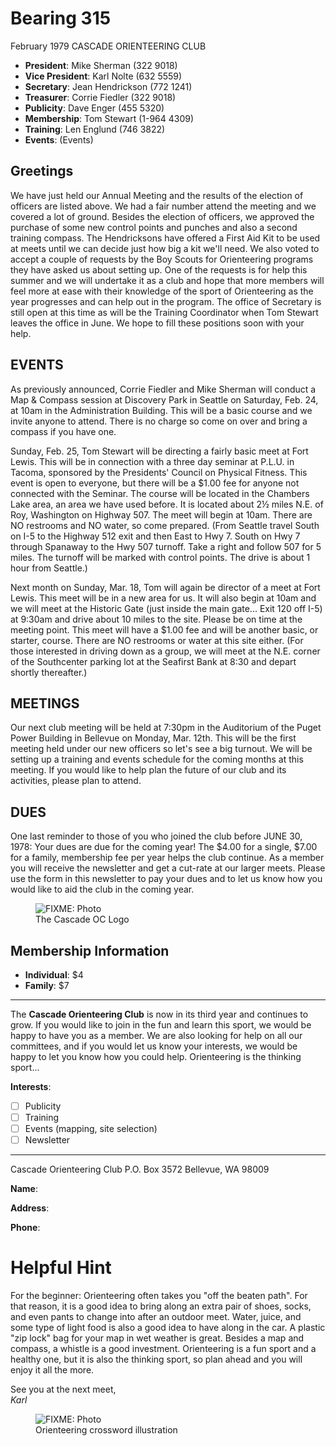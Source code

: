 # Bearing 315
February 1979
CASCADE ORIENTEERING CLUB
* **President**: Mike Sherman (322 9018)
* **Vice President**: Karl Nolte (632 5559)
* **Secretary**: Jean Hendrickson (772 1241)
* **Treasurer**: Corrie Fiedler (322 9018)
* **Publicity**: Dave Enger (455 5320)
* **Membership**: Tom Stewart (1-964 4309)
* **Training**: Len Englund (746 3822)
* **Events**: (Events)

## Greetings
We have just held our Annual Meeting and the results of the election of officers are listed above. We had a fair number attend the meeting and we covered a lot of ground. Besides the election of officers, we approved the purchase of some new control points and punches and also a second training compass. The Hendricksons have offered a First Aid Kit to be used at meets until we can decide just how big a kit we'll need. We also voted to accept a couple of requests by the Boy Scouts for Orienteering programs they have asked us about setting up. One of the requests is for help this summer and we will undertake it as a club and hope that more members will feel more at ease with their knowledge of the sport of Orienteering as the year progresses and can help out in the program. The office of Secretary is still open at this time as will be the Training Coordinator when Tom Stewart leaves the office in June. We hope to fill these positions soon with your help.

## EVENTS
As previously announced, Corrie Fiedler and Mike Sherman will conduct a Map & Compass session at Discovery Park in Seattle on Saturday, Feb. 24, at 10am in the Administration Building. This will be a basic course and we invite anyone to attend. There is no charge so come on over and bring a compass if you have one.

Sunday, Feb. 25, Tom Stewart will be directing a fairly basic meet at Fort Lewis. This will be in connection with a three day seminar at P.L.U. in Tacoma, sponsored by the Presidents' Council on Physical Fitness. This event is open to everyone, but there will be a $1.00 fee for anyone not connected with the Seminar. The course will be located in the Chambers Lake area, an area we have used before. It is located about 2½ miles N.E. of Roy, Washington on Highway 507. The meet will begin at 10am. There are NO restrooms and NO water, so come prepared. (From Seattle travel South on I-5 to the Highway 512 exit and then East to Hwy 7. South on Hwy 7 through Spanaway to the Hwy 507 turnoff. Take a right and follow 507 for 5 miles. The turnoff will be marked with control points. The drive is about 1 hour from Seattle.)

Next month on Sunday, Mar. 18, Tom will again be director of a meet at Fort Lewis. This meet will be in a new area for us. It will also begin at 10am and we will meet at the Historic Gate (just inside the main gate... Exit 120 off I-5) at 9:30am and drive about 10 miles to the site. Please be on time at the meeting point. This meet will have a $1.00 fee and will be another basic, or starter, course. There are NO restrooms or water at this site either. (For those interested in driving down as a group, we will meet at the N.E. corner of the Southcenter parking lot at the Seafirst Bank at 8:30 and depart shortly thereafter.)

## MEETINGS
Our next club meeting will be held at 7:30pm in the Auditorium of the Puget Power Building in Bellevue on Monday, Mar. 12th. This will be the first meeting held under our new officers so let's see a big turnout. We will be setting up a training and events schedule for the coming months at this meeting. If you would like to help plan the future of our club and its activities, please plan to attend.

## DUES
One last reminder to those of you who joined the club before JUNE 30, 1978: Your dues are due for the coming year! The $4.00 for a single, $7.00 for a family, membership fee per year helps the club continue. As a member you will receive the newsletter and get a cut-rate at our larger meets. Please use the form in this newsletter to pay your dues and to let us know how you would like to aid the club in the coming year.

<figure>
<img src="photo.jpg" alt="FIXME: Photo"> 
<figcaption>The Cascade OC Logo</figcaption>
</figure>

## Membership Information
* **Individual**: $4
* **Family**: $7

---

The **Cascade Orienteering Club** is now in its third year and continues to grow. If you would like to join in the fun and learn this sport, we would be happy to have you as a member. We are also looking for help on all our committees, and if you would let us know your interests, we would be happy to let you know how you could help. Orienteering is the thinking sport...

**Interests**:
* [ ] Publicity
* [ ] Training
* [ ] Events (mapping, site selection)
* [ ] Newsletter

---

Cascade Orienteering Club
P.O. Box 3572
Bellevue, WA 98009

**Name**:

**Address**:

**Phone**:
# Helpful Hint
For the beginner: Orienteering often takes you "off the beaten path". For that reason, it is a good idea to bring along an extra pair of shoes, socks, and even pants to change into after an outdoor meet. Water, juice, and some type of light food is also a good idea to have along in the car. A plastic "zip lock" bag for your map in wet weather is great. Besides a map and compass, a whistle is a good investment. Orienteering is a fun sport and a healthy one, but it is also the thinking sport, so plan ahead and you will enjoy it all the more.

See you at the next meet,   
*Karl*

<figure>
<img src="photo.jpg" alt="FIXME: Photo"> 
<figcaption>Orienteering crossword illustration</figcaption>
</figure>